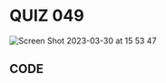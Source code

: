 
# QUIZ 049
![Screen Shot 2023-03-30 at 15 53 47](https://user-images.githubusercontent.com/111819437/228753707-604b0dd5-f784-4994-9720-9cfc4c0db1a4.png)

## CODE

